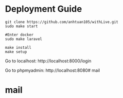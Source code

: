 # Deployment Guide
```
git clone https://github.com/anhtuan105/withLive.git
sudo make start

#Enter docker
sudo make laravel

make install
make setup
```
Go to localhost: http://localhost:8000/login

Go to phpmyadmin: http://localhost:8080# mail
# mail

